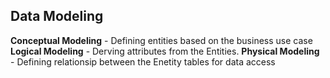 ## Data Modeling

**Conceptual Modeling** - Defining entities based on the business use case
**Logical Modeling** - Derving attributes from the Entities.
**Physical Modeling** - Defining relationsip between the Enetity tables for data access
